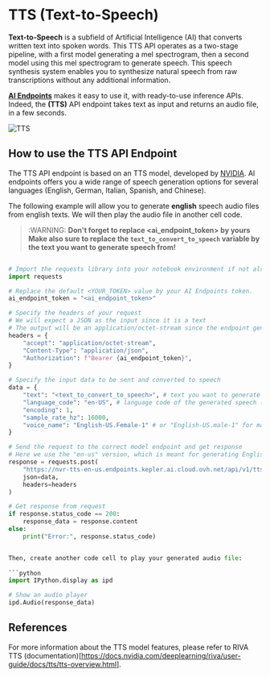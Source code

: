 # TTS (Text-to-Speech)

**Text-to-Speech** is a subfield of Artificial Intelligence (AI) that converts written text into spoken words. This TTS API operates as a two-stage pipeline, with a first model generating a mel spectrogram, then a second model using this mel spectrogram to generate speech. This speech synthesis system enables you to synthesize natural speech from raw transcriptions without any additional information.

**[AI Endpoints](https://endpoints.ai.cloud.ovh.net/)** makes it easy to use it, with ready-to-use inference APIs. Indeed, the **(TTS)** API endpoint takes text as input and returns an audio file, in a few seconds.

![TTS](../images/TTS.png)

## How to use the TTS API Endpoint

The TTS API endpoint is based on an TTS model, developed by [NVIDIA](https://www.nvidia.com/en-gb/). AI endpoints offers you a wide range of speech generation options for several languages (English, German, Italian, Spanish, and Chinese). 

The following example will allow you to generate **english** speech audio files from english texts. We will then play the audio file in another cell code.

> :WARNING: **Don't forget to replace <ai_endpoint_token> by yours**
> **Make also sure to replace the `text_to_convert_to_speech` variable by the text you want to generate speech from!**

```python

# Import the requests library into your notebook environment if not already done
import requests

# Replace the default <YOUR_TOKEN> value by your AI Endpoints token.
ai_endpoint_token = "<ai_endpoint_token>"

# Specify the headers of your request 
# We will expect a JSON as the input since it is a text
# The output will be an application/octet-stream since the endpoint generates audio files (binary data format that can be read as a stream) 
headers = {
    "accept": "application/octet-stream",
    "Content-Type": "application/json",
    "Authorization": f"Bearer {ai_endpoint_token}",
}

# Specify the input data to be sent and converted to speech
data = {
    "text": "<text_to_convert_to_speech>", # text you want to generate speech from
    "language_code": "en-US", # language code of the generated speech (en-US for English)
    "encoding": 1,
    "sample_rate_hz": 16000,
    "voice_name": "English-US.Female-1" # or "English-US.male-1" for man voice
}

# Send the request to the correct model endpoint and get response 
# Here we use the "en-us" version, which is meant for generating English audio files.
response = requests.post(
    "https://nvr-tts-en-us.endpoints.kepler.ai.cloud.ovh.net/api/v1/tts/text_to_audio",
    json=data,
    headers=headers
)

# Get response from request 
if response.status_code == 200:
    response_data = response.content
else:
    print("Error:", response.status_code)


Then, create another code cell to play your generated audio file:
    
```python
import IPython.display as ipd

# Show an audio player
ipd.Audio(response_data)
```
    

## References

For more information about the TTS model features, please refer to RIVA TTS (documentation)[https://docs.nvidia.com/deeplearning/riva/user-guide/docs/tts/tts-overview.html].